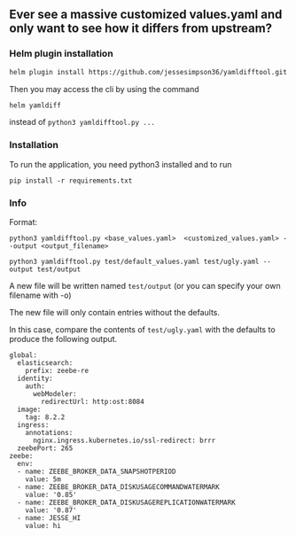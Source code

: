 ## Ever see a massive customized values.yaml and only want to see how it differs from upstream?


### Helm plugin installation

```sh
helm plugin install https://github.com/jessesimpson36/yamldifftool.git
```

Then you may access the cli by using the command

```sh
helm yamldiff
```

instead of `python3 yamldifftool.py ...`


### Installation

To run the application, you need python3 installed and to run
```
pip install -r requirements.txt
```


### Info

Format:
```
python3 yamldifftool.py <base_values.yaml>  <customized_values.yaml> --output <output_filename>
```

```
python3 yamldifftool.py test/default_values.yaml test/ugly.yaml --output test/output
```

A new file will be written named `test/output` (or you can specify your own filename with -o)

The new file will only contain entries without the defaults.

In this case, compare the contents of `test/ugly.yaml` with the defaults to produce the following output.

```
global:
  elasticsearch:
    prefix: zeebe-re
  identity:
    auth:
      webModeler:
        redirectUrl: http:ost:8084
  image:
    tag: 8.2.2
  ingress:
    annotations:
      nginx.ingress.kubernetes.io/ssl-redirect: brrr
  zeebePort: 265
zeebe:
  env:
  - name: ZEEBE_BROKER_DATA_SNAPSHOTPERIOD
    value: 5m
  - name: ZEEBE_BROKER_DATA_DISKUSAGECOMMANDWATERMARK
    value: '0.85'
  - name: ZEEBE_BROKER_DATA_DISKUSAGEREPLICATIONWATERMARK
    value: '0.87'
  - name: JESSE_HI
    value: hi
```


